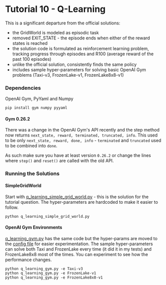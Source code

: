 # Tutorial 10 - Q-Learning

This is a significant departure from the official solutions:

- the GridWorld is modeled as episodic task
- removed EXIT_STATE - the episode ends when either of the reward states is reached
- the solution code is formulated as reinforcement learning problem, tracking progress through episodes and R100 (average reward of the past 100 episodes)
- unlike the official solution, consistently finds the same policy
- includes sample hyper-parameters for solving basic OpenAI Gym problems (Taxi-v3, FrozenLake-v1, FrozenLake8x8-v1)

### Dependencies
OpenAI Gym, PyYaml and Numpy

    pip install gym numpy pyyaml

#### Gym 0.26.2
There was a change in the OpenAI Gym's API recently and the step method now returns `next_state, reward, terminated, truncated, info`.
This used to be only `next_state, reward, done, info` - `terminated` and `truncated` used to be combined into `done`.

As such make sure you have at least version `0.26.2` or change the lines where `step()` and `reset()` are called with the old API.

### Running the Solutions

#### SimpleGridWorld

Start with [q_learning_simple_grid_world.py](q_learning_simple_grid_world.py) - this is the solution for the tutorial question.
The hyper-parameters are hardcoded to make it easier to follow.

    python q_learning_simple_grid_world.py

#### OpenAI Gym Environments

[q_learning_gym.py](q_learning_gym.py) has the same code but the hyper-params are moved to the [config file](config/q-learning.yaml) for easier experimentation.
The sample hyper-parameters can solve both Taxi and FrozenLake every time (it did it in my tests) and FrozenLake8x8 most of the times.
You can experiment to see how the performance changes.

    python q_learning_gym.py -e Taxi-v3
    python q_learning_gym.py -e FrozenLake-v1
    python q_learning_gym.py -e FrozenLake8x8-v1